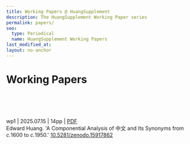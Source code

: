 ```yaml
---
title: Working Papers @ HuangSupplement
description: The HuangSupplement Working Paper series
permalink: papers/
seo:
  type: Periodical
  name: HuangSupplement Working Papers
last_modified_at:
layout: no-anchor
---
```

# Working Papers
&nbsp;  
&nbsp;  
&nbsp;  
&nbsp;  
<a id="wp1">wp1</a> | 2025.07.15 | 14pp |
[PDF](https://t18d.github.io/HuangSupplement/assets/pdf/wp1.pdf) \
Edward Huang. 'A Componential Analysis of 中文 and Its Synonyms from <em>c.</em>1600
to <em>c.</em>1950.' [10.5281/zenodo.15917862](https://doi.org/10.5281/zenodo.15917862)
